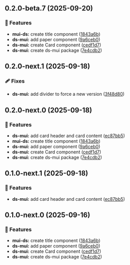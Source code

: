 ## 0.2.0-beta.7 (2025-09-20)

### 🚀 Features

- **mui-ds:** create title component ([1843a6b](https://github.com/luispmoraisc/siul.core/commit/1843a6b))
- **ds-mui:** add paper component ([9a6ceb0](https://github.com/luispmoraisc/siul.core/commit/9a6ceb0))
- **ds-mui:** create Card component ([cedf1d7](https://github.com/luispmoraisc/siul.core/commit/cedf1d7))
- **ds-mui:** create ds-mui package ([7e4cdb2](https://github.com/luispmoraisc/siul.core/commit/7e4cdb2))

## 0.2.0-next.1 (2025-09-18)

### 🩹 Fixes

- **ds-mui:** add divider to force a new version ([3f48d80](https://github.com/luispmoraisc/siul.core/commit/3f48d80))

## 0.2.0-next.0 (2025-09-18)

### 🚀 Features

- **ds-mui:** add card header and card content ([ec87bb5](https://github.com/luispmoraisc/siul.core/commit/ec87bb5))
- **mui-ds:** create title component ([1843a6b](https://github.com/luispmoraisc/siul.core/commit/1843a6b))
- **ds-mui:** add paper component ([9a6ceb0](https://github.com/luispmoraisc/siul.core/commit/9a6ceb0))
- **ds-mui:** create Card component ([cedf1d7](https://github.com/luispmoraisc/siul.core/commit/cedf1d7))
- **ds-mui:** create ds-mui package ([7e4cdb2](https://github.com/luispmoraisc/siul.core/commit/7e4cdb2))

## 0.1.0-next.1 (2025-09-18)

### 🚀 Features

- **ds-mui:** add card header and card content ([ec87bb5](https://github.com/luispmoraisc/siul.core/commit/ec87bb5))

## 0.1.0-next.0 (2025-09-16)

### 🚀 Features

- **mui-ds:** create title component ([1843a6b](https://github.com/luispmoraisc/siul.core/commit/1843a6b))
- **ds-mui:** add paper component ([9a6ceb0](https://github.com/luispmoraisc/siul.core/commit/9a6ceb0))
- **ds-mui:** create Card component ([cedf1d7](https://github.com/luispmoraisc/siul.core/commit/cedf1d7))
- **ds-mui:** create ds-mui package ([7e4cdb2](https://github.com/luispmoraisc/siul.core/commit/7e4cdb2))
